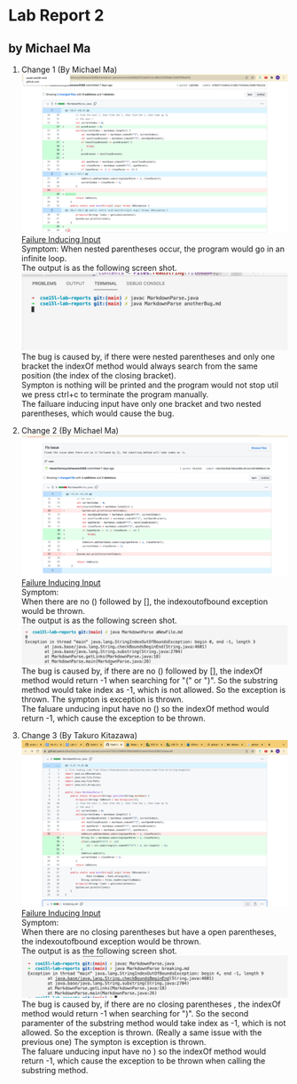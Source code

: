 # Lab Report 2  
## by Michael Ma
1. Change 1 (By Michael Ma)
![Image](images/Michael.png)     
[Failure Inducing Input](https://github.com/Hexachlorocyclohexane3088/markdown-parse1/blob/11de2a777b5a3a567762e0a882d9311c613b2259/anotherBug.md)  
Symptom: 
When nested parentheses occur, the program would go in an infinite loop.   
The output is as the following screen shot.  
![Image](images/MichaelOutPut.png)     
The bug is caused by, if there were nested parentheses and only one bracket the indexOf method would always search from the same position (the index of the closing bracket).    
Sympton is nothing will be printed and the program would not stop util we press ctrl+c to terminate the program manually.  
The failuare inducing input have only one bracket and two nested parentheses, which would cause the bug.  

2. Change 2 (By Michael Ma)
![Image](images/change2.png)   
[Failure Inducing Input](https://github.com/Hexachlorocyclohexane3088/markdown-parse1/blob/74ce7e545fce5ec3802c8443ed0abb155291626d/aNewFile.md)  
Symptom:   
When there are no () followed by [], the indexoutofbound exception would be thrown.  
The output is as the following screen shot.  
![Image](images/OUTPUT2.png)     
The bug is caused by, if there are no () followed by [], the indexOf method would return -1 when searching for "(" or ")". So the substring method would take index as -1, which is not allowed. So the exception is thrown. 
The sympton is exception is thrown.  
The faluare unducing input have no () so the indexOf method would return -1, which cause the exception to be thrown.  

3. Change 3 (By Takuro Kitazawa)  
![Image](images/change3.png)   
[Failure Inducing Input](https://github.com/audreyfishy/markdown-parse/blob/a755c0298943680d8902cdeb2fa4a30957a3eace/breaking.md)  
Symptom:   
When there are no closing parentheses but have a open parentheses, the indexoutofbound exception would be thrown.  
The output is as the following screen shot.  
![Image](images/output3.png)     
The bug is caused by, if there are no closing parentheses , the indexOf method would return -1 when searching for ")". So the second paramenter of the substring method would take index as -1, which is not allowed. So the exception is thrown. (Really a same issue with the previous one)
The sympton is exception is thrown.  
The faluare unducing input have no ) so the indexOf method would return -1, which cause the exception to be thrown when calling the substring method.  



